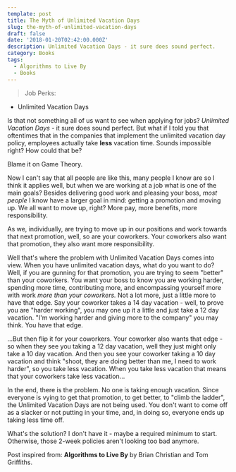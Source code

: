 ```yaml
---
template: post
title: The Myth of Unlimited Vacation Days
slug: the-myth-of-unlimited-vacation-days
draft: false
date: '2018-01-20T02:42:00.000Z'
description: Unlimited Vacation Days - it sure does sound perfect.
category: Books
tags:
  - Algorithms to Live By
  - Books
---
```


> Job Perks:

- Unlimited Vacation Days

Is that not something all of us want to see when applying for jobs? *Unlimited Vacation Days* - it sure does sound perfect. But what if I told you that oftentimes that in the companies that implement the unlimited vacation day policy, employees actually take **less** vacation time. Sounds impossible right? How could that be?

Blame it on Game Theory.

Now I can't say that all people are like this, many people I know are so I think it applies well, but when we are working at a job what is one of the main goals? Besides delivering good work and pleasing your boss, *most people* I know have a larger goal in mind: getting a promotion and moving up. We all want to move up, right? More pay, more benefits, more responsibility.

As we, individually, are trying to move up in our positions and work towards that next promotion, well, so are your coworkers. Your coworkers also want that promotion, they also want more responsibility.

Well that's where the problem with Unlimited Vacation Days comes into view. When you have unlimited vacation days, what do you want to do? Well, if you are gunning for that promotion, you are trying to seem "better" than your coworkers. You want your boss to know you are working harder, spending more time, contributing more, and encompassing yourself more with work *more than your coworkers.* Not a lot more, just a little more to have that edge. Say your coworker takes a 14 day vacation - well, to prove you are "harder working", you may one up it a little and just take a 12 day vacation. "I'm working harder and giving more to the company" you may think. You have that edge.

...But then flip it for your coworkers. Your coworker also wants that edge - so when they see you taking a 12 day vacation, well they just might only take a 10 day vacation. And then you see your coworker taking a 10 day vacation and think "shoot, they are doing better than me, I need to work harder", so you take less vacation. When you take less vacation that means that your coworkers take less vacation...

In the end, there is the problem. No one is taking enough vacation. Since everyone is vying to get that promotion, to get better, to "climb the ladder", the Unlimited Vacation Days are not being used. You don't want to come off as a slacker or not putting in your time, and, in doing so, everyone ends up taking less time off.

What's the solution? I don't have it - maybe a required minimum to start. Otherwise, those 2-week policies aren't looking too bad anymore.


Post inspired from: **Algorithms to Live By** by Brian Christian and Tom Griffiths.
